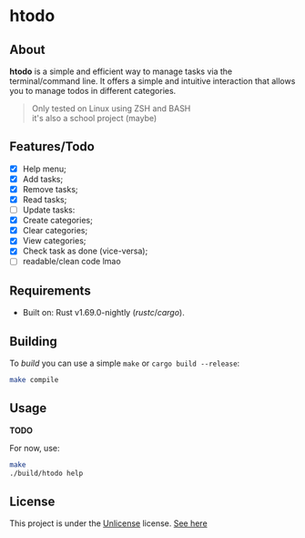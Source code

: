 # htodo

## About

**htodo** is a simple and efficient way to manage tasks via the terminal/command line. It offers a simple and intuitive interaction that allows you to manage todos in different categories.

> Only tested on Linux using ZSH and BASH  
> it's also a school project (maybe)

## Features/Todo

- [x] Help menu;
- [x] Add tasks;
- [x] Remove tasks;
- [x] Read tasks;
- [ ] Update tasks:
- [x] Create categories;
- [x] Clear categories;
- [x] View categories;
- [x] Check task as done (vice-versa);
- [ ] readable/clean code lmao

## Requirements

- Built on: Rust v1.69.0-nightly (*rustc*/*cargo*).

## Building

To _build_ you can use a simple `make` or `cargo build --release`:

```bash
make compile
```

## Usage

**TODO**

For now, use:

```bash
make
./build/htodo help
```

## License

This project is under the [Unlicense](https://choosealicense.com/licenses/unlicense/) license. [See here](LICENSE)
